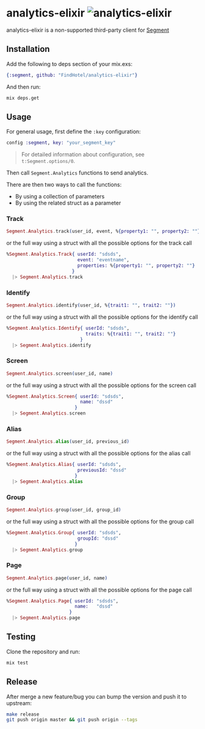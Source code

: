 # analytics-elixir ![analytics-elixir](https://github.com/FindHotel/analytics-elixir/workflows/analytics-elixir/badge.svg?branch=master)

analytics-elixir is a non-supported third-party client for [Segment](https://segment.com)

## Installation

Add the following to deps section of your mix.exs:

```elixir
{:segment, github: "FindHotel/analytics-elixir"}
```

And then run:

```sh
mix deps.get
```

## Usage

For general usage, first define the `:key` configuration:

```elixir
config :segment, key: "your_segment_key"
```

> For detailed information about configuration, see `t:Segment.options/0`.

Then call `Segment.Analytics` functions to send analytics.

There are then two ways to call the functions:

- By using a collection of parameters
- By using the related struct as a parameter

### Track

```elixir
Segment.Analytics.track(user_id, event, %{property1: "", property2: ""})
```

or the full way using a struct with all the possible options for the track call

```elixir
%Segment.Analytics.Track{ userId: "sdsds",
                          event: "eventname",
                          properties: %{property1: "", property2: ""}
                        }
  |> Segment.Analytics.track
```

### Identify

```elixir
Segment.Analytics.identify(user_id, %{trait1: "", trait2: ""})
```

or the full way using a struct with all the possible options for the identify call

```elixir
%Segment.Analytics.Identify{ userId: "sdsds",
                             traits: %{trait1: "", trait2: ""}
                           }
  |> Segment.Analytics.identify
```

### Screen

```elixir
Segment.Analytics.screen(user_id, name)
```

or the full way using a struct with all the possible options for the screen call

```elixir
%Segment.Analytics.Screen{ userId: "sdsds",
                           name: "dssd"
                         }
  |> Segment.Analytics.screen
```

### Alias

```elixir
Segment.Analytics.alias(user_id, previous_id)
```

or the full way using a struct with all the possible options for the alias call

```elixir
%Segment.Analytics.Alias{ userId: "sdsds",
                          previousId: "dssd"
                         }
  |> Segment.Analytics.alias
```

### Group

```elixir
Segment.Analytics.group(user_id, group_id)
```

or the full way using a struct with all the possible options for the group call

```elixir
%Segment.Analytics.Group{ userId: "sdsds",
                          groupId: "dssd"
                         }
  |> Segment.Analytics.group
```

### Page

```elixir
Segment.Analytics.page(user_id, name)
```

or the full way using a struct with all the possible options for the page call

```elixir
%Segment.Analytics.Page{ userId: "sdsds",
                         name:   "dssd"
                       }
  |> Segment.Analytics.page
```

## Testing

Clone the repository and run:

```sh
mix test
```

## Release

After merge a new feature/bug you can bump the version and push it to upstream:

```sh
make release
git push origin master && git push origin --tags
```
